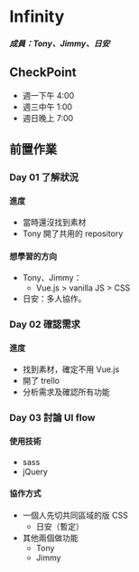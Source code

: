 # Infinity

##### 成員：Tony、Jimmy、日安

## CheckPoint

- 週一下午 4:00
- 週三中午 1:00
- 週日晚上 7:00

## 前置作業

### Day 01 了解狀況

#### 進度

- 當時還沒找到素材
- Tony 開了共用的 repository

#### 想學習的方向

- Tony、Jimmy：
  - Vue.js > vanilla JS > CSS
- 日安：多人協作。

### Day 02 確認需求

#### 進度

- 找到素材，確定不用 Vue.js
- 開了 trello
- 分析需求及確認所有功能

### Day 03 討論 UI flow

#### 使用技術

- sass
- jQuery

#### 協作方式

- 一個人先切共同區域的版 CSS
  - 日安（暫定）
- 其他兩個做功能
  - Tony
  - Jimmy
